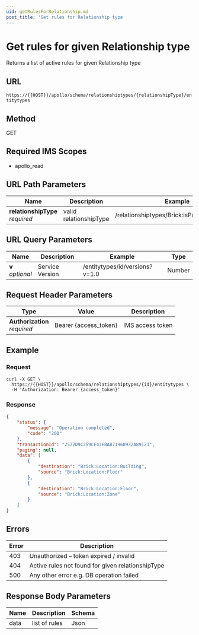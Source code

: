 ```yaml
---
uid: getRulesForRelationship.md
post_title: 'Get rules for Relationship type
---
```

# Get rules for given Relationship type

Returns a list of active rules for given Relationship type

## URL

`https://{{HOST}}/apollo/schema/relationshiptypes/{relationshipType}/entitytypes`

## Method

<div class="get">GET</div>

## Required IMS Scopes

* apollo_read

## URL Path Parameters

|Name|Description|Example|Type|
|---|---|---|---|
|**relationshipType** <br>*required*|valid relationshipType|/relationshiptypes/Brick:isPartOf/entitytypes|String|

## URL Query Parameters

|Name|Description|Example|Type|
|---|---|---|---|
|**v** <br>*optional*|Service Version|/entitytypes/id/versions?v=1.0|Number|

## Request Header Parameters

|Type|Value|Description|
|---|---|---|
|**Authorization** <br>*required*|Bearer {access_token}|IMS access token|

## Example

### Request

```shell
curl -X GET \
  https://{{HOST}}/apollo/schema/relationshiptypes/{id}/entitytypes \
  -H 'Authorization: Bearer {access_token}'   
```
   
### Response

```json
{
    "status": {
        "message": "Operation completed",
        "code": "200"
    },
    "transactionId": "2577D9C259CF43EBAB71960932A89123",
    "paging": null,
    "data": [
        {
            "destination": "Brick:Location:Building",
            "source": "Brick:Location:Floor"
        },
        {
            "destination": "Brick:Location:Floor",
            "source": "Brick:Location:Zone"
        }
    ]
}
```

## Errors

|Error|Description|
|---|---|
|403|Unauthorized – token expired / invalid  |
|404|Active rules not found for given relationshipType|
|500|Any other error e.g. DB operation failed|

## Response Body Parameters

|Name|Description|Schema|
|---|---|---|
|data          |list of rules|Json |
